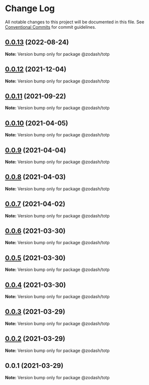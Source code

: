 # Change Log

All notable changes to this project will be documented in this file.
See [Conventional Commits](https://conventionalcommits.org) for commit guidelines.

## [0.0.13](https://github.com/zcorky/zodash/compare/@zodash/totp@0.0.12...@zodash/totp@0.0.13) (2022-08-24)

**Note:** Version bump only for package @zodash/totp





## [0.0.12](https://github.com/zcorky/zodash/compare/@zodash/totp@0.0.11...@zodash/totp@0.0.12) (2021-12-04)

**Note:** Version bump only for package @zodash/totp





## [0.0.11](https://github.com/zcorky/zodash/compare/@zodash/totp@0.0.10...@zodash/totp@0.0.11) (2021-09-22)

**Note:** Version bump only for package @zodash/totp





## [0.0.10](https://github.com/zcorky/zodash/compare/@zodash/totp@0.0.9...@zodash/totp@0.0.10) (2021-04-05)

**Note:** Version bump only for package @zodash/totp





## [0.0.9](https://github.com/zcorky/zodash/compare/@zodash/totp@0.0.8...@zodash/totp@0.0.9) (2021-04-04)

**Note:** Version bump only for package @zodash/totp





## [0.0.8](https://github.com/zcorky/zodash/compare/@zodash/totp@0.0.7...@zodash/totp@0.0.8) (2021-04-03)

**Note:** Version bump only for package @zodash/totp





## [0.0.7](https://github.com/zcorky/zodash/compare/@zodash/totp@0.0.6...@zodash/totp@0.0.7) (2021-04-02)

**Note:** Version bump only for package @zodash/totp





## [0.0.6](https://github.com/zcorky/zodash/compare/@zodash/totp@0.0.5...@zodash/totp@0.0.6) (2021-03-30)

**Note:** Version bump only for package @zodash/totp





## [0.0.5](https://github.com/zcorky/zodash/compare/@zodash/totp@0.0.4...@zodash/totp@0.0.5) (2021-03-30)

**Note:** Version bump only for package @zodash/totp





## [0.0.4](https://github.com/zcorky/zodash/compare/@zodash/totp@0.0.3...@zodash/totp@0.0.4) (2021-03-30)

**Note:** Version bump only for package @zodash/totp





## [0.0.3](https://github.com/zcorky/zodash/compare/@zodash/totp@0.0.2...@zodash/totp@0.0.3) (2021-03-29)

**Note:** Version bump only for package @zodash/totp





## [0.0.2](https://github.com/zcorky/zodash/compare/@zodash/totp@0.0.1...@zodash/totp@0.0.2) (2021-03-29)

**Note:** Version bump only for package @zodash/totp





## 0.0.1 (2021-03-29)

**Note:** Version bump only for package @zodash/totp
